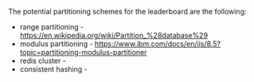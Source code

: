The potential partitioning schemes for the leaderboard are the following:

 - range partitioning - https://en.wikipedia.org/wiki/Partition_%28database%29
 - modulus partitioning - https://www.ibm.com/docs/en/iis/8.5?topic=partitioning-modulus-partitioner
 - redis cluster - 
 - consistent hashing - 
